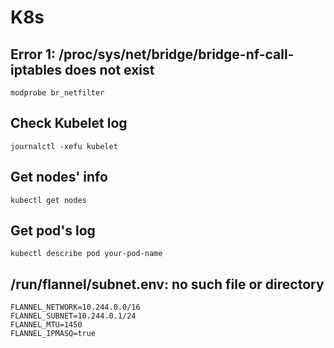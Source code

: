 # K8s

## Error 1: /proc/sys/net/bridge/bridge-nf-call-iptables does not exist

```
modprobe br_netfilter
```

## Check Kubelet log

```
journalctl -xefu kubelet
```

## Get nodes' info

```
kubectl get nodes
```

## Get pod's log

```
kubectl describe pod your-pod-name
```

## /run/flannel/subnet.env: no such file or directory

```
FLANNEL_NETWORK=10.244.0.0/16
FLANNEL_SUBNET=10.244.0.1/24
FLANNEL_MTU=1450
FLANNEL_IPMASQ=true
```